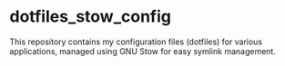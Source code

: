 # dotfiles_stow_config
This repository contains my configuration files (dotfiles) for various applications, managed using GNU Stow for easy symlink management.
